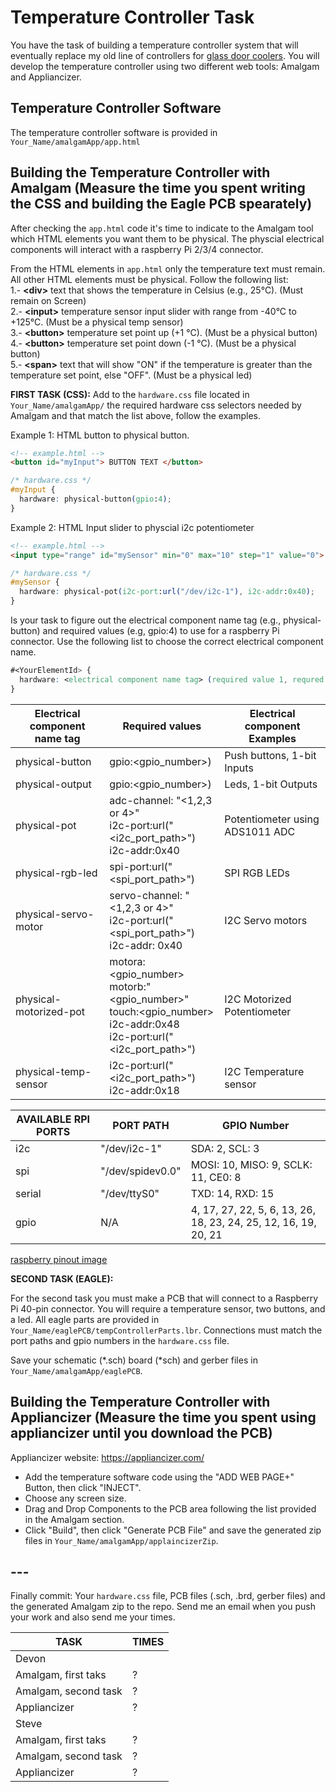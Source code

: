 # Temperature Controller Task

You have the task of building a temperature controller system that will eventually replace my old line of controllers for [glass door coolers](http://tor-rey-refrigeration.com/glass-door-coolers/). You will develop the temperature controller using two different web tools: Amalgam and Appliancizer.

## Temperature Controller Software 
The temperature controller software is provided in ```Your_Name/amalgamApp/app.html```

## Building the Temperature Controller with Amalgam (Measure the time you spent writing the CSS and building the Eagle PCB spearately)

After checking the ```app.html``` code it's time to indicate to the Amalgam tool which HTML elements you want them to be physical. The physcial electrical components will interact with a raspberry Pi 2/3/4 connector. 

From the HTML elements in ```app.html``` only the temperature text must remain. All other HTML elements must be physical. Follow the following list:    
1.-  __\<div\>__ text that shows the temperature in Celsius (e.g., 25°C). (Must remain on Screen)     
2.- __\<input\>__ temperature sensor input slider with range from -40°C to +125°C. (Must be a physical temp sensor)      
3.- __\<button\>__ temperature set point up (+1 °C). (Must be a physical button)   
4.- __\<button\>__ temperature set point down (-1 °C). (Must be a physical button)   
5.- __\<span\>__ text that will show "ON" if the temperature is greater than the temperature set point, else "OFF". (Must be a physical led)   


**FIRST TASK (CSS):** Add to the ```hardware.css``` file located in ```Your_Name/amalgamApp/``` the required hardware css selectors needed by Amalgam and that match the list above, follow the examples.   
    
Example 1: HTML button to physical button. 
```html
<!-- example.html -->
<button id="myInput"> BUTTON TEXT </button>
```
```css
/* hardware.css */
#myInput {
  hardware: physical-button(gpio:4);
}
```

Example 2: HTML Input slider to physcial i2c potentiometer
```html
<!-- example.html -->
<input type="range" id="mySensor" min="0" max="10" step="1" value="0">
```
```css
/* hardware.css */
#mySensor {
  hardware: physical-pot(i2c-port:url("/dev/i2c-1"), i2c-addr:0x40);
}
```

Is your task to figure out the electrical component name tag (e.g., physical-button) and required values (e.g, gpio:4) to use for a raspberry Pi connector. Use the following list to choose the correct electrical component name.

```css
#<YourElementId> {
  hardware: <electrical component name tag> (required value 1, requred value 2, ...);
}
```

| Electrical component name tag | Required values                                                                                                        | Electrical component Examples   |
|---------------------------|------------------------------------------------------------------------------------------------------------------------|---------------------------------|
| physical-button           | gpio:<gpio_number>)                                                                                     | Push buttons, 1-bit Inputs      |
| physical-output           | gpio:<gpio_number>)                                                                                     | Leds, 1-bit Outputs             |
| physical-pot              | adc-channel: "<1,2,3 or 4>" <br> i2c-port:url("<i2c_port_path>") <br> i2c-addr:0x40                                                                         | Potentiometer using ADS1011 ADC |
| physical-rgb-led          | spi-port:url("<spi_port_path>")                                                                                        | SPI RGB LEDs                    |
| physical-servo-motor      | servo-channel: "<1,2,3 or 4>" <br> i2c-port:url("<spi_port_path>") <br> i2c-addr: 0x40                                          | I2C Servo motors                |
| physical-motorized-pot    | motora:<gpio_number> <br> motorb:"<gpio_number>" <br> touch:<gpio_number> <br> i2c-addr:0x48 <br> i2c-port:url("<i2c_port_path>") | I2C Motorized Potentiometer     |
| physical-temp-sensor      | i2c-port:url("<i2c_port_path>") <br> i2c-addr:0x18                                                                         | I2C Temperature sensor          |


| AVAILABLE RPI PORTS | PORT PATH  | GPIO Number |
| ----------| ----------------| ------------ |
| i2c       | "/dev/i2c-1"    | SDA: 2, SCL: 3 |
| spi       | "/dev/spidev0.0"| MOSI: 10, MISO: 9, SCLK: 11, CE0: 8 |
| serial    | "/dev/ttyS0"    | TXD: 14, RXD: 15 |
| gpio      |     N/A            | 4, 17, 27, 22, 5, 6, 13, 26, 18, 23, 24, 25, 12, 16, 19, 20, 21 |   


[raspberry pinout image](https://roboticsbackend.com/wp-content/uploads/2019/05/raspberry-pi-3-pinout-768x810.jpg)


**SECOND TASK (EAGLE):** 

For the second task you must make a PCB that will connect to a Raspberry Pi 40-pin connector. You will require a temperature sensor, two buttons, and a led. All eagle parts are provided in ```Your_Name/eaglePCB/tempControllerParts.lbr```. Connections must match the port paths and gpio numbers in the ```hardware.css``` file.    

Save your schematic (\*.sch) board (\*sch) and gerber files in ```Your_Name/amalgamApp/eaglePCB```. 


## Building the Temperature Controller with Appliancizer (Measure the time you spent using appliancizer until you download the PCB)

Appliancizer website: https://appliancizer.com/    
- Add the temperature software code using the "ADD WEB PAGE+" Button, then click "INJECT". 
- Choose any screen size.
- Drag and Drop Components to the PCB area following the list provided in the Amalgam section. 
- Click "Build", then click "Generate PCB File" and save the generated zip files in ```Your_Name/amalgamApp/applaincizerZip```.    


## ---
Finally commit: Your ```hardware.css``` file, PCB files (.sch, .brd, gerber files) and the generated Amalgam zip to the repo. Send me an email when you push your work and also send me your times. 

| TASK | TIMES |
| ----------| ----------------|
| Devon       |  |
| Amalgam, first taks  | ? | 
| Amalgam, second task | ? | 
| Appliancizer         | ? |  
| Steve       |  |
| Amalgam, first taks  | ? | 
| Amalgam, second task | ? | 
| Appliancizer         | ? |  

